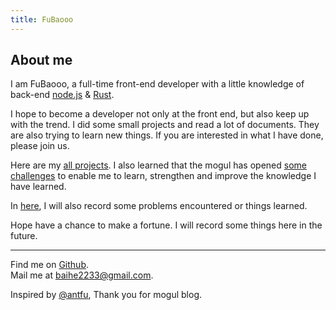```yaml
---
title: FuBaooo
---
```


## About me

I am FuBaooo, a full-time front-end developer with a little knowledge of back-end [node.js](https://nodejs.org/zh-cn) & [Rust](https://www.rust-lang.org).

I hope to become a developer not only at the front end, but also keep up with the trend. I did some small projects and read a lot of documents. They are also trying to learn new things. If you are interested in what I have done, please join us.

Here are my [all projects](/projects). I also learned that the mogul has opened [some challenges](/challenges) to enable me to learn, strengthen and improve the knowledge I have learned.

In [here](/blogs), I will also record some problems encountered or things learned.

Hope have a chance to make a fortune. I will record some things here in the future.

***

Find me on [Github](https://github.com/FuBaooo).<br/>
Mail me at [baihe2233@gmail.com](mailto:baihe2233@gmail.com).<br />

Inspired by [@antfu](https://antfu.me/), Thank you for mogul blog.
